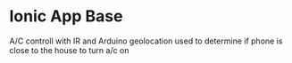 Ionic App Base
=====================
A/C controll with IR and Arduino 
geolocation used to determine if phone is close to the house to turn a/c on
